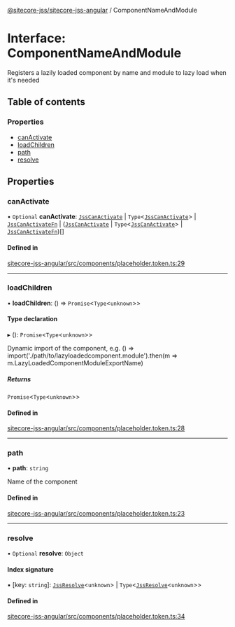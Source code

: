 [@sitecore-jss/sitecore-jss-angular](../README.md) / ComponentNameAndModule

# Interface: ComponentNameAndModule

Registers a lazily loaded component by name and module to lazy load when it's needed

## Table of contents

### Properties

- [canActivate](ComponentNameAndModule.md#canactivate)
- [loadChildren](ComponentNameAndModule.md#loadchildren)
- [path](ComponentNameAndModule.md#path)
- [resolve](ComponentNameAndModule.md#resolve)

## Properties

### canActivate

• `Optional` **canActivate**: [`JssCanActivate`](JssCanActivate.md) \| `Type`<[`JssCanActivate`](JssCanActivate.md)\> \| [`JssCanActivateFn`](JssCanActivateFn.md) \| ([`JssCanActivate`](JssCanActivate.md) \| `Type`<[`JssCanActivate`](JssCanActivate.md)\> \| [`JssCanActivateFn`](JssCanActivateFn.md))[]

#### Defined in

[sitecore-jss-angular/src/components/placeholder.token.ts:29](https://github.com/Sitecore/jss/blob/78bdc1db7/packages/sitecore-jss-angular/src/components/placeholder.token.ts#L29)

___

### loadChildren

• **loadChildren**: () => `Promise`<`Type`<`unknown`\>\>

#### Type declaration

▸ (): `Promise`<`Type`<`unknown`\>\>

Dynamic import of the component,
e.g. () => import('./path/to/lazyloadedcomponent.module').then(m => m.LazyLoadedComponentModuleExportName)

##### Returns

`Promise`<`Type`<`unknown`\>\>

#### Defined in

[sitecore-jss-angular/src/components/placeholder.token.ts:28](https://github.com/Sitecore/jss/blob/78bdc1db7/packages/sitecore-jss-angular/src/components/placeholder.token.ts#L28)

___

### path

• **path**: `string`

Name of the component

#### Defined in

[sitecore-jss-angular/src/components/placeholder.token.ts:23](https://github.com/Sitecore/jss/blob/78bdc1db7/packages/sitecore-jss-angular/src/components/placeholder.token.ts#L23)

___

### resolve

• `Optional` **resolve**: `Object`

#### Index signature

▪ [key: `string`]: [`JssResolve`](JssResolve.md)<`unknown`\> \| `Type`<[`JssResolve`](JssResolve.md)<`unknown`\>\>

#### Defined in

[sitecore-jss-angular/src/components/placeholder.token.ts:34](https://github.com/Sitecore/jss/blob/78bdc1db7/packages/sitecore-jss-angular/src/components/placeholder.token.ts#L34)
